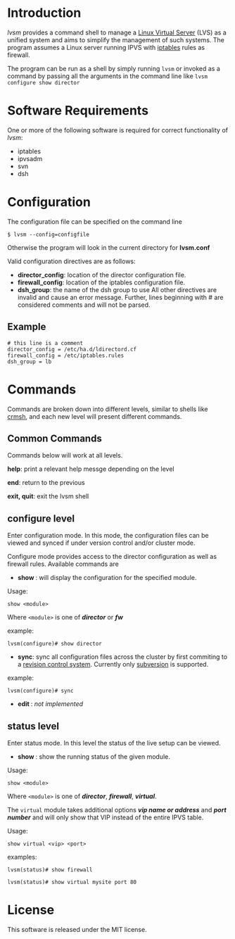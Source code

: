 Introduction
====

*lvsm* provides a command shell to manage a [Linux Virtual Server](http://www.linuxvirtualserver.org/) (LVS) 
as a unified system and aims to simplify the management of such systems.
The program assumes a Linux server running IPVS with [iptables](http://www.netfilter.org/projects/iptables) 
rules as firewall.

The program can be run as a shell by simply running ```lvsm``` or invoked as a command by passing all the arguments
in the command line like ```lvsm configure show director```

Software Requirements
====
One or more of the following software is required for correct functionality of *lvsm*:
* iptables
* ipvsadm
* svn
* dsh

Configuration
====

The configuration file can be specified on the command line

    $ lvsm --config=configfile
    
Otherwise the program will look in the current directory for **lvsm.conf**

Valid configuration directives are as follows:
* **director_config**: location of the director configuration file.
* **firewall_config**: location of the iptables configuration file.
* **dsh_group**: the name of the dsh group to use 
All other directives are invalid and cause an error message. Further, lines beginning with # are considered
comments and will not be parsed.

Example
-------
```aconf
# this line is a comment
director_config = /etc/ha.d/ldirectord.cf
firewall_config = /etc/iptables.rules
dsh_group = lb
```


Commands
====

Commands are broken down into different levels, similar to shells like 
[crmsh](http://savannah.nongnu.org/projects/crmsh/), and each new level will present different commands.


Common Commands
-----

Commands below will work at all levels.

**help**: print a relevant help messge depending on the level

**end**: return to the previous

**exit, quit**: exit the lvsm shell

configure level
-----

Enter configuration mode. In this mode, the configuration files can be viewed and synced if under version
control and/or cluster mode.

Configure mode provides access to the director configuration as well as firewall rules. Available commands are
* **show <module>**: will display the configuration for the specified module. 

Usage: 

    show <module>
    
    
Where ```<module>``` is one of ***director*** or ***fw***

example:

```
lvsm(configure)# show director
```
  
                                                                                                    
* **sync**: sync all configuration files across the cluster by first commiting to a 
[revision control system](http://en.wikipedia.org/wiki/Revision_control). Currently only 
[subversion](http://subversion.tigris.org) is supported.

example:

```
lvsm(configure)# sync
```
* **edit <module>**: *not implemented*

status level
-----
Enter status mode. In this level the status of the live setup can be viewed.

* **show <module>**: show the running status of the given module. 

Usage:

    show <module>

Where ```<module>``` is one of ***director***, ***firewall***, ***virtual***.

The ```virtual``` module takes additional options ***vip name or address*** and ***port number*** 
and will only show that VIP instead of the entire IPVS table.

Usage:

    show virtual <vip> <port>

examples:

```
lvsm(status)# show firewall
```

```
lvsm(status)# show virtual mysite port 80
```

License
=====
This software is released under the MIT license.
